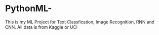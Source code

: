 # PythonML-
This is my ML Project for Text Classfication, Image Recognition, RNN and CNN.
All data is from Kaggle or UCI
